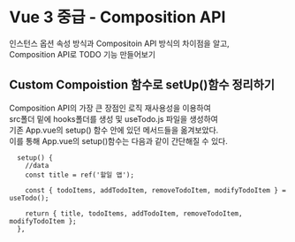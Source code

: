 # Vue 3 중급 - Composition API
인스턴스 옵션 속성 방식과 Compositoin API 방식의 차이점을 알고, <br/>
Composition API로 TODO 기능 만들어보기

## Custom Compoistion 함수로 setUp()함수 정리하기
Composition API의 가장 큰 장점인 로직 재사용성을 이용하여 <br/>
src폴더 밑에 hooks폴더를 생성 및 useTodo.js 파일을 생성하여<br/>
기존 App.vue의 setup() 함수 안에 있던 메서드들을 옮겨보았다.<br/>
이를 통해 App.vue의 setup()함수는 다음과 같이 간단해질 수 있다.
```
  setup() {
    //data
    const title = ref('할일 앱');

    const { todoItems, addTodoItem, removeTodoItem, modifyTodoItem } = useTodo();

    return { title, todoItems, addTodoItem, removeTodoItem, modifyTodoItem };
  },
  
```